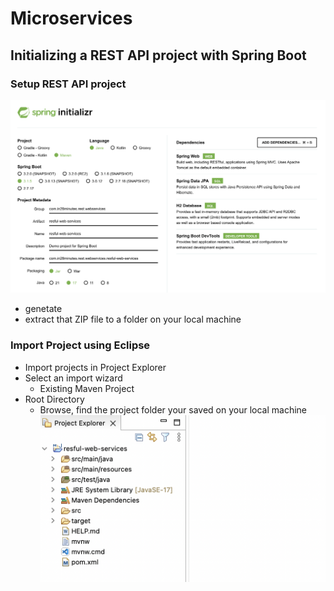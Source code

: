 # Microservices

## Initializing a REST API project with Spring Boot

### Setup REST API project

![Spring Initializr](https://github.com/zhuoww/Microservices/blob/main/img/spring%20initializr.png?raw=true)

- genetate
- extract that ZIP file to a folder on your local machine

### Import Project using Eclipse

- Import projects in Project Explorer
- Select an import wizard
  - Existing Maven Project
- Root Directory
  - Browse, find the project folder your saved on your local machine
    ![Original Files](https://github.com/zhuoww/Microservices/blob/main/img/original%20files.png?raw=true)
